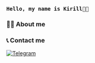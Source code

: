 ### ``Hello, my name is Kirill👋🏻``
### 👨‍💻 About me
### 📞 Contact me
[![Telegram](https://img.shields.io/badge/-telegram-090909?style=for-the-badge&logo=telegram)](https://t.me/KNPNVV)
<!--
**KNPNW/KNPNW** is a ✨ _special_ ✨ repository because its `README.md` (this file) appears on your GitHub profile.

Here are some ideas to get you started:
👋🏻
- 🔭 I’m currently working on ...
- 🌱 I’m currently learning ...
- 👯 I’m looking to collaborate on ...
- 🤔 I’m looking for help with ...
- 💬 Ask me about ...👋
- 📫 How to reach me: ...
- 😄 Pronouns: ...
- ⚡ Fun fact: ...
-->

